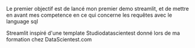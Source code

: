 Le premier objectif est de lancé mon premier demo streamlit, et de mettre en avant mes competence en ce qui concerne les requêtes avec le language sql


Streamlit inspiré d'une template Studiodatascientest donné lors de ma formation chez DataScientest.com
